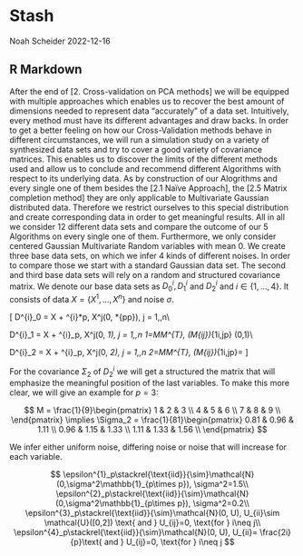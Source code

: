Stash
================
Noah Scheider
2022-12-16

## R Markdown

After the end of \[2. Cross-validation on PCA methods\] we will be
equipped with multiple approaches which enables us to recover the best
amount of dimensions needed to represent data “accurately” of a data
set. Intuitively, every method must have its different advantages and
draw backs. In order to get a better feeling on how our Cross-Validation
methods behave in different circumstances, we will run a simulation
study on a variety of synthesized data sets and try to cover a good
variety of covariance matrices. This enables us to discover the limits
of the different methods used and allow us to conclude and recommend
different Algorithms with respect to its underlying data. As by
construction of our Alogrithms and every single one of them besides the
\[2.1 Naïve Approach\], the \[2.5 Matrix completion method\] they are
only applicable to Multivariate Gaussian distributed data. Therefore we
restrict ourselves to this special distribution and create corresponding
data in order to get meaningful results. All in all we consider $12$
different data sets and compare the outcome of our $5$ Algorithms on
every single one of them. Furthermore, we only consider centered
Gaussian Multivariate Random variables with mean $0$. We create three
base data sets, on which we infer $4$ kinds of different noises. In
order to compare those we start with a standard Gaussian data set. The
second and third base data sets will rely on a random and structured
covariance matrix. We denote our base data sets as $D^{i}_0, D^{i}_1$
and $D^{i}_2$ and $i \in \{1,\dots,4\}$. It consists of data
$X=\{X^1,\dots,X^n\}$ and noise $\sigma$.

\[ D^{i}\_0 = X + ^{i}*p, X^j(0, *{pp}), j = 1,,n\\

D^{i}\_1 = X + ^{i}\_p, X^j(0, *1), j = 1,,n *1=MM^{T}, (M*{ij})*{1i,jp}
(0,1)\\

D^{i}\_2 = X + ^{i}\_p, X^j(0, *2), j = 1,,n *2=MM^{T},
(M*{ij})*{1i,jp}= \]

For the covariance $\Sigma_2$ of $D^{i}_2$ we will get a structured the
matrix that will emphasize the meaningful position of the last
variables. To make this more clear, we will give an example for $p=3$:

$$
M = 
\frac{1}{9}\begin{pmatrix}
  1 & 2 & 3 \\
  4 & 5 & 6 \\
  7 & 8 & 9 \\
\end{pmatrix}
\implies
\Sigma_2 = \frac{1}{81}\begin{pmatrix}
0.81 & 0.96 & 1.11 \\
0.96 & 1.15 & 1.33 \\
1.11 & 1.33 & 1.56 \\
\end{pmatrix}
$$

We infer either uniform noise, differing noise or noise that will
increase for each variable.

$$
\epsilon^{1}_p\stackrel{\text{iid}}{\sim}\mathcal{N}(0,\sigma^2\mathbb{1}_{p\times p}), \sigma^2=1.5\\
\epsilon^{2}_p\stackrel{\text{iid}}{\sim}\mathcal{N}(0,\sigma^2\mathbb{1}_{p\times p}), \sigma^2=0.2\\
\epsilon^{3}_p\stackrel{\text{iid}}{\sim}\mathcal{N}(0, U), U_{ii}\sim \mathcal{U}([0,2]) \text{ and } U_{ij}=0, \text{for } i\neq j\\
\epsilon^{4}_p\stackrel{\text{iid}}{\sim}\mathcal{N}(0, U), U_{ii}= \frac{2i}{p}\text{ and } U_{ij}=0, \text{for } i\neq j
$$
